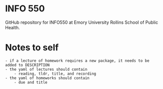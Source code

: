 # INFO 550

GitHub repository for INFO550 at Emory University Rollins School of Public Health.

# Notes to self

	- if a lecture of homework requires a new package, it needs to be
	added to DESCRIPTION
	- the yaml of lectures should contain
		- reading, tldr, title, and recording
	- the yaml of homeworks should contain
		- due and title 
